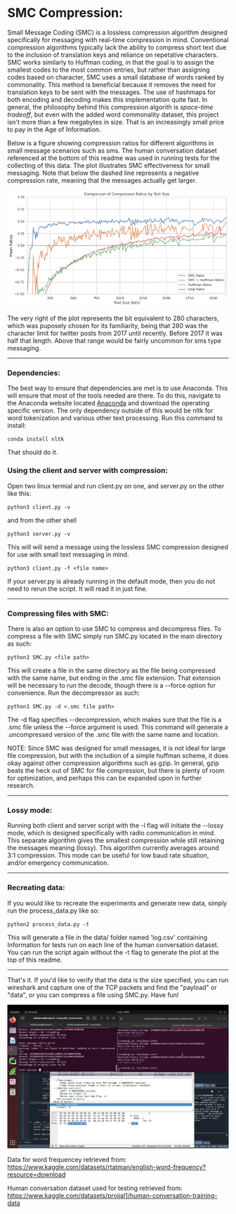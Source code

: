 # SMC Compression:

Small Message Coding (SMC) is a lossless compression algorithm designed 
specifically for messaging with real-time compression in mind. Conventional compression 
algorithms typically lack the ability to compress short text due to the inclusion
of translation keys and reliance on repetative characters.
SMC works similarly to Huffman coding, in that the goal is to assign the 
smallest codes to the most common entries, but rather than assigning codes based 
on character, SMC uses a small database of words ranked by commonality. This 
method is beneficial because it removes the need for translation keys to be sent
with the messages. The use of hashmaps for both encoding and decoding makes this
implementation quite fast. In general, the philosophy behind this compression 
algorith is *space-time tradeoff*, but even with the added word commonality 
dataset, this project isn't more than a few megabytes in size. That is an 
increasingly small price to pay in the Age of Information. 

Below is a figure showing compression ratios for different algorithms in small message 
scenarios such as sms. The human conversation dataset referenced 
at the bottom of this readme was used in running tests for the collecting of this
data. The plot illustrates SMC effectiveness for small messaging. Note that below 
the dashed line represents a negative compression rate, meaning that the messages
actually get larger.

![Compression Comparison](figures/Compression_Comparison.png)

The very right of the plot represents the bit equivalent to 280 characters, which
was puposely chosen for its familiarity, being that 280 was the character limit 
for twitter posts from 2017 until recently. Before 2017 it was half that length.
Above that range would be fairly uncommon for sms type messaging. 

---
### Dependencies:

The best way to ensure that dependencies are met is to use Anaconda. This will 
ensure that most of the tools needed are there. To do this, navigate to the 
Anaconda website located [Anaconda](https://www.anaconda.com/download "HERE") 
and download the operating specific version. The only dependency outside of this
would be nltk for word tokenization and various other text processing. Run this 
command to install:

```
conda install nltk
```

That should do it.

### Using the client and server with compression:

Open two linux termial and run client.py on one, and server.py on the other like this:

```
python3 client.py -v
```

and from the other shell

```
python3 server.py -v
```

This will will send a message using the lossless SMC compression designed for 
use with small text messaging in mind. 

```
python3 client.py -f <file name>
``` 
If your server.py is already running in the default mode, then you do not need to 
rerun the script. It will read it in just fine. 

---
### Compressing files with SMC:

There is also an option to use SMC to compress and decompress files.
To compress a file with SMC simply run SMC.py located in the main directory as such:

```
python3 SMC.py <file path>
```

This will create a file in the same directory as the file being compressed with 
the same name, but ending in the .smc file extension. That extension will be 
necessary to run the decode, though there is a --force option for convenience.
Run the decompressor as such:

```
python3 SMC.py -d <.smc file path>
``` 

The -d flag specifies --decompression, which makes sure that the file is a .smc 
file unless the --force argument is used. This command will generate a .uncompressed
version of the .smc file with the same name and location.

NOTE: Since SMC was designed for small messages, it is not ideal for large file
compression, but with the includion of a simple huffman scheme, it does okay against
other compression algorithms such as gzip. In general, gzip beats the heck out of
SMC for file compression, but there is plenty of room for optimization, and perhaps 
this can be expanded upon in further research.  

---
### Lossy mode:

Running both client and server script with the -l flag will initiate the 
--lossy mode, which is designed specifically with radio communication in mind. 
This separate algorithm gives the smallest compression while still retaining
the messages meaning (lossy). This algorithm currently averages around 3:1 
compression. This mode can be useful for low baud rate situation, and/or 
emergency communication. 

---
### Recreating data:

If you would like to recreate the experiments and generate new data, simply run
the process_data.py like so:

```
python2 process_data.py -t
```

This will generate a file in the data/ folder named 'log.csv' containing Information
for tests run on each line of the human conversation dataset. You can run the script
again without the -t flag to generate the plot at the top of this readme.

---

That's it. If you'd like to verify that the data is the size specified, you can 
run wireshark and capture one of the TCP packets and find the "payload" or "data", 
or you can compress a file using SMC.py. 
Have fun!

![wireshark](figures/wireshark_payload.png)

Data for word frequencey retrieved from:
https://www.kaggle.com/datasets/rtatman/english-word-frequency?resource=download

Human conversation dataset used for testing retrieved from:
https://www.kaggle.com/datasets/projjal1/human-conversation-training-data


